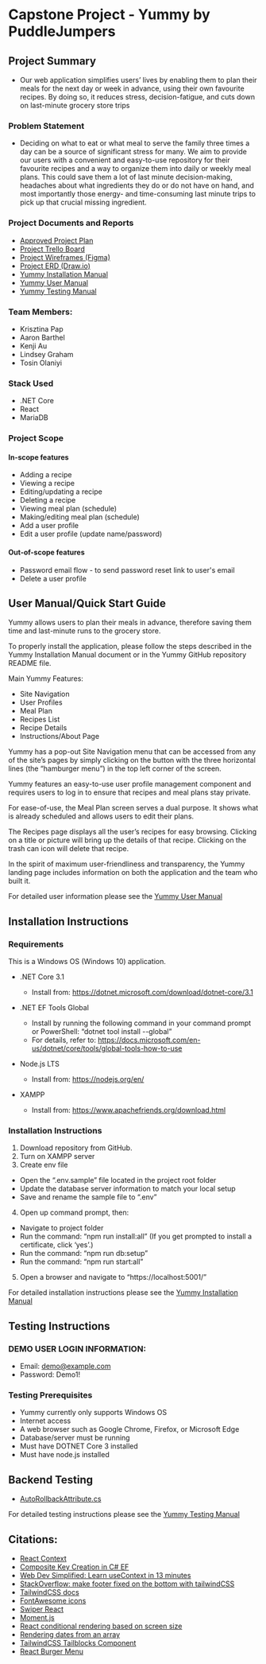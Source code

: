 # Capstone Project - Yummy by PuddleJumpers

## Project Summary
- Our web application simplifies users’ lives by enabling them to plan their meals for the next day or week in advance, using their own favourite recipes. By doing so, it reduces stress, decision-fatigue, and cuts down on last-minute grocery store trips

### Problem Statement
- Deciding on what to eat or what meal to serve the family three times a day can be a source of significant stress for many. We aim to provide our users with a convenient and easy-to-use repository for their favourite recipes and a way to organize them into daily or weekly meal plans. This could save them a lot of last minute decision-making, headaches about what ingredients they do or do not have on hand, and most importantly those energy- and time-consuming last minute trips to pick up that crucial missing ingredient.

### Project Documents and Reports
- [Approved Project Plan](./planning/Capstone_Project_Plan_Puddlejumpers.md)
- [Project Trello Board](https://trello.com/b/zUabU848/capstone-puddlejumpers)
- [Project Wireframes (Figma)](https://www.figma.com/file/iGsjkmFikAAyslTBFRk2Bs/Capstone%3A-Wireframes?node-id=0%3A1)
- [Project ERD (Draw.io)](./planning/YummyERD.png) 
- [Yummy Installation Manual](./planning/yummy_installation_manual.md)
- [Yummy User Manual](./planning/yummy_user_manual.md)
- [Yummy Testing Manual](./planning/yummy_testing_manual.md)

### Team Members:
- Krisztina Pap
- Aaron Barthel
- Kenji Au
- Lindsey Graham
- Tosin Olaniyi

### Stack Used
- .NET Core
- React
- MariaDB

### Project Scope
#### In-scope features
- Adding a recipe
- Viewing a recipe
- Editing/updating a recipe
- Deleting a recipe
- Viewing meal plan (schedule)
- Making/editing meal plan (schedule)
- Add a user profile
- Edit a user profile (update name/password)

#### Out-of-scope features
- Password email flow - to send password reset link to user's email
- Delete a user profile

## User Manual/Quick Start Guide
Yummy allows users to plan their meals in advance, therefore saving them time and last-minute runs to the grocery store.

To properly install the application, please follow the steps described in the Yummy Installation Manual document or in the Yummy GitHub repository README file. 

Main Yummy Features:
- Site Navigation
- User Profiles
- Meal Plan
- Recipes List
- Recipe Details
- Instructions/About Page

Yummy has a pop-out Site Navigation menu that can be accessed from any of the site’s pages by simply clicking on the button with the three horizontal lines (the “hamburger menu”) in the top left corner of the screen.

Yummy features an easy-to-use user profile management component and requires users to log in to ensure that recipes and meal plans stay private. 

For ease-of-use, the Meal Plan screen serves a dual purpose. It shows what is already scheduled and allows users to edit their plans.

The Recipes page displays all the user’s recipes for easy browsing. Clicking on a title or picture will bring up the details of that recipe. Clicking on the trash can icon will delete that recipe.

In the spirit of maximum user-friendliness and transparency, the Yummy landing page includes information on both the application and the team who built it.


For detailed user information please see the [Yummy User Manual](./planning/Yummy_User_Manual.md)

## Installation Instructions
### Requirements
This is a Windows OS (Windows 10) application.
- .NET Core 3.1 
    - Install from: https://dotnet.microsoft.com/download/dotnet-core/3.1
- .NET EF Tools Global
    - Install by running the following command in your command prompt or PowerShell: “dotnet tool install --global”
    - For details, refer to: https://docs.microsoft.com/en-us/dotnet/core/tools/global-tools-how-to-use

- Node.js LTS 
    - Install from: https://nodejs.org/en/
- XAMPP
    - Install from: https://www.apachefriends.org/download.html

### Installation Instructions
1. Download repository from GitHub.
2. Turn on XAMPP server
3. Create env file
- Open the “.env.sample” file located in the project root folder
- Update the database server information to match your local setup
- Save and rename the sample file to “.env”
4. Open up command prompt, then:
- Navigate to project folder
- Run the command: “npm run install:all” (If you get prompted to install a certificate, click ‘yes’.)
- Run the command: “npm run db:setup”
- Run the command: “npm run start:all”
5. Open a browser and navigate to “https://localhost:5001/”

For detailed installation instructions please see the [Yummy Installation Manual](./yummy_installation_manual.md)

## Testing Instructions

### DEMO USER LOGIN INFORMATION:
- Email: demo@example.com
- Password: Demo1!

### Testing Prerequisites
- Yummy currently only supports Windows OS
- Internet access 
- A web browser such as Google Chrome, Firefox, or Microsoft Edge
- Database/server must be running
- Must have DOTNET Core 3 installed
- Must have node.js installed

## Backend Testing
 - [AutoRollbackAttribute.cs](https://github.com/xunit/samples.xunit/blob/main/AutoRollbackExample/AutoRollbackAttribute.cs)


For detailed testing instructions please see the [Yummy Testing Manual](./yummy_testing_manual.md)

## Citations:
- [React Context](https://reactjs.org/docs/context.html)
- [Composite Key Creation in C# EF](https://www.learnentityframeworkcore.com/configuration/many-to-many-relationship-configuration)
- [Web Dev Simplified: Learn useContext in 13 minutes](https://www.youtube.com/watch?v=5LrDIWkK_Bc)
- [StackOverflow: make footer fixed on the bottom with tailwindCSS](https://stackoverflow.com/questions/59812003/make-footer-fixed-on-the-bottom-with-tailwindcss)
- [TailwindCSS docs](https://tailwindcss.com/docs)
- [FontAwesome icons](https://fontawesome.com)
- [Swiper React](https://swiperjs.com/react/)
- [Moment.js](https://momentjs.com/)
- [React conditional rendering based on screen size](https://stackoverflow.com/questions/46586165/react-conditionally-render-based-on-viewport-size)
- [Rendering dates from an array](https://dyclassroom.com/javascript-code/create-an-array-of-dates-between-start-date-and-end-date-in-javascript)
- [TailwindCSS Tailblocks Component](https://mertjf.github.io/tailblocks/)
- [React Burger Menu](https://github.com/negomi/react-burger-menu)
